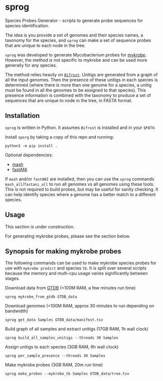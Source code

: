 # sprog

Species Probes Generator - scripts to generate probe sequences for species
identification.

The idea is you provide a set of genomes and their species names, a
taxonomy for the species, and `sprog` can make a set of sequence probes that
are unique to each node in the tree.

`sprog` was developed to generate Mycobacterium probes for
[mykrobe](https://github.com/Mykrobe-tools/mykrobe). However, the method
is not specific to mykrobe and can be used more generally for any species.

The method relies heavily on
[`Bifrost`](https://github.com/pmelsted/bifrost).
Unitigs are generated from a graph
of all the input genomes. Then the presence of these unitigs in each
species is determined
(where there is more than one genome for a species, a unitig
must be found in all the genomes to be assigned to that species).
This presence information is combined with the taxonomy to produce
a set of sequences that are unique to node in the tree, in FASTA format.

## Installation

`sprog` is written in Python. It assumes `Bifrost` is installed and in your
`$PATH`.

Install `sporg` by taking a copy of this repo and running:
```
python3 -m pip install .
```


Optional dependencies:
* [mash](https://github.com/marbl/Mash)
* [fastANI](https://github.com/ParBLiSS/FastANI)

If `mash` and/or `fastANI` are installed, then you can use the `sprog` commands
`mash_all`/`fastani_all` to run all genomes vs all genomes using these tools.
This is not required to build probes, but may be useful for sanity checking.
It can help identify species where a genome has a better match to a
different species.


## Usage

This section is under construction.

For generating mykrobe probes, please see the section below.


## Synopsis for making mykrobe probes

The following commands can be used to make mykrobe species probes for
use with `mykrobe predict` and species `tb`. It is split over several
scripts because the memory and multi-cpu usage varies significantly
between stages.


Download data from [GTDB](https://gtdb.ecogenomic.org)
(<100M RAM, a few minutes run time)

```
sprog mykrobe_from_gtdb GTDB_data
```

Download genomes (<100M RAM, approx 30 minutes to run depending on bandwidth)

```
sprog get_data Samples GTDB_data/manifest.tsv
```

Build graph of all samples and extract unitigs (17GB RAM, 1h wall clock)

```
sprog build_all_samples_unitigs --threads 30 Samples
```

Assign unitigs to each species (3GB RAM, 6h wall clock)

```
sprog per_sample_presence --threads 30 Samples
```

Make mykrobe probes (3GB RAM, 20m run time)

```
sprog make_probes --mykrobe_tb Samples GTDB_data/tree.tsv
```
